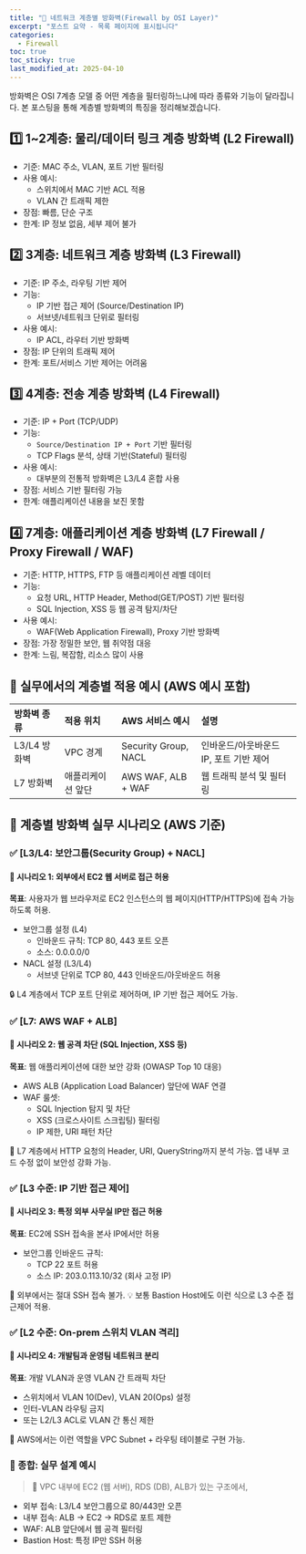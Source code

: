 ```yaml
---
title: "🔐 네트워크 계층별 방화벽(Firewall by OSI Layer)"
excerpt: "포스트 요약 - 목록 페이지에 표시됩니다"
categories:
  - Firewall
toc: true
toc_sticky: true
last_modified_at: 2025-04-10
---
```


방화벽은 OSI 7계층 모델 중 어떤 계층을 필터링하느냐에 따라 종류와 기능이 달라집니다. 
본 포스팅을 통해 계층별 방화벽의 특징을 정리해보겠습니다.

## 1️⃣ 1~2계층: 물리/데이터 링크 계층 방화벽 (L2 Firewall)
- 기준: MAC 주소, VLAN, 포트 기반 필터링
- 사용 예시:
  - 스위치에서 MAC 기반 ACL 적용
  - VLAN 간 트래픽 제한
- 장점: 빠름, 단순 구조
- 한계: IP 정보 없음, 세부 제어 불가

## 2️⃣ 3계층: 네트워크 계층 방화벽 (L3 Firewall)
- 기준: IP 주소, 라우팅 기반 제어
- 기능:
  - IP 기반 접근 제어 (Source/Destination IP)
  - 서브넷/네트워크 단위로 필터링
- 사용 예시:
  - IP ACL, 라우터 기반 방화벽
- 장점: IP 단위의 트래픽 제어
- 한계: 포트/서비스 기반 제어는 어려움

## 3️⃣ 4계층: 전송 계층 방화벽 (L4 Firewall)
- 기준: IP + Port (TCP/UDP)
- 기능:
  - `Source/Destination IP + Port` 기반 필터링
  - TCP Flags 분석, 상태 기반(Stateful) 필터링
- 사용 예시:
  - 대부분의 전통적 방화벽은 L3/L4 혼합 사용
- 장점: 서비스 기반 필터링 가능
- 한계: 애플리케이션 내용을 보진 못함

## 4️⃣ 7계층: 애플리케이션 계층 방화벽 (L7 Firewall / Proxy Firewall / WAF)
- 기준: HTTP, HTTPS, FTP 등 애플리케이션 레벨 데이터
- 기능:
  - 요청 URL, HTTP Header, Method(GET/POST) 기반 필터링
  - SQL Injection, XSS 등 웹 공격 탐지/차단
- 사용 예시:
  - WAF(Web Application Firewall), Proxy 기반 방화벽
- 장점: 가장 정밀한 보안, 웹 취약점 대응
- 한계: 느림, 복잡함, 리소스 많이 사용

## 📌 실무에서의 계층별 적용 예시 (AWS 예시 포함)

| 방화벽 종류    | 적용 위치     | AWS 서비스 예시           | 설명                      |
|:----------|:----------|:---------------------|:------------------------|
| L3/L4 방화벽 | VPC 경계    | Security Group, NACL | 인바운드/아웃바운드 IP, 포트 기반 제어 |
| L7 방화벽    | 애플리케이션 앞단 | AWS WAF, ALB + WAF   | 웹 트래픽 분석 및 필터링          |

## 🧩 계층별 방화벽 실무 시나리오 (AWS 기준)

### ✅ [L3/L4: 보안그룹(Security Group) + NACL]

#### 📌 시나리오 1: 외부에서 EC2 웹 서버로 접근 허용

**목표**: 사용자가 웹 브라우저로 EC2 인스턴스의 웹 페이지(HTTP/HTTPS)에 접속 가능하도록 허용.
- 보안그룹 설정 (L4)
  - 인바운드 규칙: TCP 80, 443 포트 오픈
  - 소스: 0.0.0.0/0
- NACL 설정 (L3/L4)
  - 서브넷 단위로 TCP 80, 443 인바운드/아웃바운드 허용

🔒 L4 계층에서 TCP 포트 단위로 제어하며, IP 기반 접근 제어도 가능.

### ✅ [L7: AWS WAF + ALB]

#### 📌 시나리오 2: 웹 공격 차단 (SQL Injection, XSS 등)

**목표**: 웹 애플리케이션에 대한 보안 강화 (OWASP Top 10 대응)
- AWS ALB (Application Load Balancer) 앞단에 WAF 연결
- WAF 룰셋:
  - SQL Injection 탐지 및 차단
  - XSS (크로스사이트 스크립팅) 필터링
  - IP 제한, URI 패턴 차단

🔐 L7 계층에서 HTTP 요청의 Header, URI, QueryString까지 분석 가능.
앱 내부 코드 수정 없이 보안성 강화 가능.

### ✅ [L3 수준: IP 기반 접근 제어]
#### 📌 시나리오 3: 특정 외부 사무실 IP만 접근 허용
**목표**: EC2에 SSH 접속을 본사 IP에서만 허용
- 보안그룹 인바운드 규칙:
    - TCP 22 포트 허용
    - 소스 IP: 203.0.113.10/32 (회사 고정 IP)

🚫 외부에서는 절대 SSH 접속 불가.
💡 보통 Bastion Host에도 이런 식으로 L3 수준 접근제어 적용.

### ✅ [L2 수준: On-prem 스위치 VLAN 격리]
#### 📌 시나리오 4: 개발팀과 운영팀 네트워크 분리
**목표**: 개발 VLAN과 운영 VLAN 간 트래픽 차단
- 스위치에서 VLAN 10(Dev), VLAN 20(Ops) 설정
- 인터-VLAN 라우팅 금지
- 또는 L2/L3 ACL로 VLAN 간 통신 제한

📌 AWS에서는 이런 역할을 VPC Subnet + 라우팅 테이블로 구현 가능.

### 🔄 종합: 실무 설계 예시
> 🧱 VPC 내부에 EC2 (웹 서버), RDS (DB), ALB가 있는 구조에서,

- 외부 접속: L3/L4 보안그룹으로 80/443만 오픈
- 내부 접속: ALB → EC2 → RDS로 포트 제한
- WAF: ALB 앞단에서 웹 공격 필터링
- Bastion Host: 특정 IP만 SSH 허용